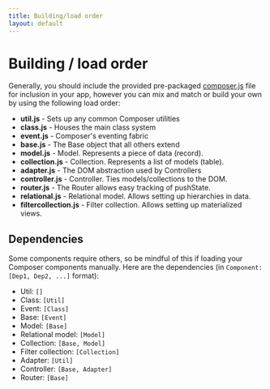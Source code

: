 ```yaml
---
title: Building/load order
layout: default
---
```


# Building / load order

Generally, you should include the provided pre-packaged [composer.js](/composer.js/js/composer.js)
file for inclusion in your app, however you can mix and match or build your own
by using the following load order:

- __util.js__ - Sets up any common Composer utilities
- __class.js__ - Houses the main class system
- __event.js__ - Composer's eventing fabric
- __base.js__ - The Base object that all others extend
- __model.js__ - Model. Represents a piece of data (record).
- __collection.js__ - Collection. Represents a list of models (table).
- __adapter.js__ - The DOM abstraction used by Controllers
- __controller.js__ - Controller. Ties models/collections to the DOM.
- __router.js__ - The Router allows easy tracking of pushState.
- __relational.js__ - Relational model. Allows setting up hierarchies in data.
- __filtercollection.js__ - Filter collection. Allows setting up materialized views.

## Dependencies

Some components require others, so be mindful of this if loading your Composer
components manually. Here are the dependencies (in `Component: [Dep1, Dep2, ...]`
format):

- Util: `[]`
- Class: `[Util]`
- Event: `[Class]`
- Base: `[Event]`
- Model: `[Base]`
- Relational model: `[Model]`
- Collection: `[Base, Model]`
- Filter collection: `[Collection]`
- Adapter: `[Util]`
- Controller: `[Base, Adapter]`
- Router: `[Base]`

